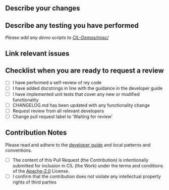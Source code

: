 ## Describe your changes


## Describe any testing you have performed
*Please add any demo scripts to [CIL-Demos/misc/](https://github.com/TomographicImaging/CIL-Demos/tree/main/misc)*


## Link relevant issues


## Checklist when you are ready to request a review

- [ ] I have performed a self-review of my code
- [ ] I have added docstrings in line with the guidance in the developer guide
- [ ] I have implemented unit tests that cover any new or modified functionality
- [ ] CHANGELOG.md has been updated with any functionality change
- [ ] Request review from all relevant developers
- [ ] Change pull request label to 'Waiting for review'

## Contribution Notes

Please read and adhere to the [developer guide](https://tomographicimaging.github.io/CIL/nightly/developer_guide.html) and local patterns and conventions.

- [ ] The content of this Pull Request (the Contribution) is intentionally submitted for inclusion in CIL (the Work) under the terms and conditions of the [Apache-2.0](https://www.apache.org/licenses/LICENSE-2.0) License.
- [ ] I confirm that the contribution does not violate any intellectual property rights of third parties
